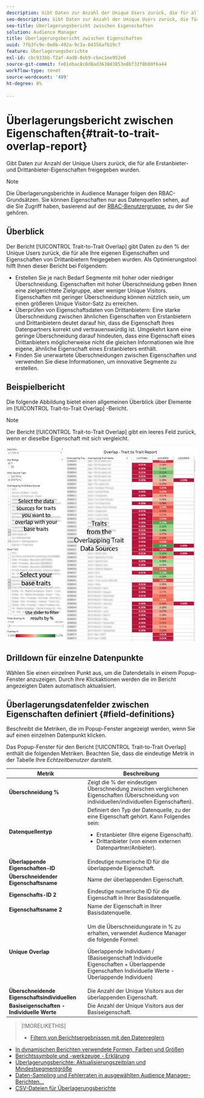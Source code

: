 ```yaml
---
description: Gibt Daten zur Anzahl der Unique Users zurück, die für alle Erstanbieter- und Drittanbieter-Eigenschaften freigegeben wurden.
seo-description: Gibt Daten zur Anzahl der Unique Users zurück, die für alle Erstanbieter- und Drittanbieter-Eigenschaften freigegeben wurden.
seo-title: Überlagerungsbericht zwischen Eigenschaften
solution: Audience Manager
title: Überlagerungsbericht zwischen Eigenschaften
uuid: 7fb3fc9e-0e0b-492a-9c3a-04356afb19c7
feature: Überlagerungsberichte
exl-id: cbc933bb-f2af-4ad0-8eb9-cbec1ee952e0
source-git-commit: fe01ebac8c0d0ad3630d3853e0bf32f0b00f6a44
workflow-type: tm+mt
source-wordcount: '489'
ht-degree: 8%

---
```


# Überlagerungsbericht zwischen Eigenschaften{#trait-to-trait-overlap-report}

Gibt Daten zur Anzahl der Unique Users zurück, die für alle Erstanbieter- und Drittanbieter-Eigenschaften freigegeben wurden.

>[!NOTE]
>
>Die Überlagerungsberichte in Audience Manager folgen den RBAC-Grundsätzen. Sie können Eigenschaften nur aus Datenquellen sehen, auf die Sie Zugriff haben, basierend auf der [RBAC-Benutzergruppe](/help/using/features/administration/administration-overview.md), zu der Sie gehören.

<!-- 

c_overlap_reports.xml

 -->

## Überblick

Der Bericht [!UICONTROL Trait-to-Trait Overlap] gibt Daten zu den % der Unique Users zurück, die für alle Ihre eigenen Eigenschaften und Eigenschaften von Drittanbietern freigegeben wurden. Als Optimierungstool hilft Ihnen dieser Bericht bei Folgendem:

* Erstellen Sie je nach Bedarf Segmente mit hoher oder niedriger Überschneidung. Eigenschaften mit hoher Überschneidung geben Ihnen eine zielgerichtete Zielgruppe, aber weniger Unique Visitors. Eigenschaften mit geringer Überschneidung können nützlich sein, um einen größeren Unique Visitor-Satz zu erreichen.
* Überprüfen von Eigenschaftsdaten von Drittanbietern: Eine starke Überschneidung zwischen ähnlichen Eigenschaften von Erstanbietern und Drittanbietern deutet darauf hin, dass die Eigenschaft Ihres Datenpartners korrekt und vertrauenswürdig ist. Umgekehrt kann eine geringe Überschneidung darauf hindeuten, dass eine Eigenschaft eines Drittanbieters möglicherweise nicht die gleichen Informationen wie Ihre eigene, ähnliche Eigenschaft eines Erstanbieters enthält.
* Finden Sie unerwartete Überschneidungen zwischen Eigenschaften und verwenden Sie diese Informationen, um innovative Segmente zu erstellen.

## Beispielbericht

Die folgende Abbildung bietet einen allgemeinen Überblick über Elemente im [!UICONTROL Trait-to-Trait Overlap] -Bericht.

>[!NOTE]
>
>Der Bericht [!UICONTROL Trait-to-Trait Overlap] gibt ein leeres Feld zurück, wenn er dieselbe Eigenschaft mit sich vergleicht.

![](assets/trait-to-trait-overlap.png)

## Drilldown für einzelne Datenpunkte

Wählen Sie einen einzelnen Punkt aus, um die Datendetails in einem Popup-Fenster anzuzeigen. Durch Ihre Klickaktionen werden die im Bericht angezeigten Daten automatisch aktualisiert.

## Überlagerungsdatenfelder zwischen Eigenschaften definiert {#field-definitions}

Beschreibt die Metriken, die im Popup-Fenster angezeigt werden, wenn Sie auf einen einzelnen Datenpunkt klicken.

<!-- 

r_t2t_data_pop.xml

 -->

Das Popup-Fenster für den Bericht [!UICONTROL Trait-to-Trait Overlap] enthält die folgenden Metriken. Beachten Sie, dass die eindeutige Metrik in der Tabelle Ihre *Echtzeitbenutzer* darstellt.

<table id="table_A2A0CFC47C1A404994B82E6630E711A2"> 
 <thead> 
  <tr> 
   <th colname="col1" class="entry"> Metrik </th> 
   <th colname="col2" class="entry"> Beschreibung </th> 
  </tr>
 </thead>
 <tbody> 
  <tr> 
   <td colname="col1"><b><span class="wintitle"> Überschneidung %</span></b> </td> 
   <td colname="col2"> Zeigt die % der eindeutigen Überschneidung zwischen verglichenen Eigenschaften (Überschneidung von individuellen/individuellen Eigenschaften). </td> 
  </tr> 
  <tr> 
   <td colname="col1"><b><span class="wintitle"> Datenquellentyp</span></b> </td> 
   <td colname="col2">Definiert den Typ der Datenquelle, zu der eine Eigenschaft gehört. Kann Folgendes sein: 
    <ul id="ul_0477C04A33FD4F5D998B98984E6554D3"> 
     <li id="li_50FCA48EDB5843AB8FB6C34ED2C0067D">Erstanbieter (Ihre eigene Eigenschaft). </li> 
     <li id="li_4F6148EDAEFE43FA8D505944E9FE3855">Drittanbieter (von einem externen Datenpartner/Anbieter). </li> 
    </ul> </td> 
  </tr> 
  <tr> 
   <td colname="col1"><b><span class="wintitle"> Überlappende Eigenschaften-ID</span></b> </td> 
   <td colname="col2"> Eindeutige numerische ID für die überlappende Eigenschaft. </td> 
  </tr> 
  <tr> 
   <td colname="col1"><b><span class="wintitle"> Überschneidender Eigenschaftsname</span></b> </td> 
   <td colname="col2"> Name der überlappenden Eigenschaft. </td> 
  </tr>
    <tr> 
   <td colname="col1"><b><span class="wintitle"> Eigenschafts-ID 2</span></b> </td> 
   <td colname="col2"> Eindeutige numerische ID für die Eigenschaft in Ihrer Basisdatenquelle. </td> 
  </tr> 
  <tr> 
   <td colname="col1"><b><span class="wintitle"> Eigenschaftsname 2</span></b> </td> 
   <td colname="col2"> Name der Eigenschaft in Ihrer Basisdatenquelle. </td> 
  </tr> 
  <tr> 
   <td colname="col1"><b><span class="wintitle"> Unique Overlap</span></b> </td> 
   <td colname="col2"> <p>Um die Überschneidungsrate in % zu erhalten, verwendet Audience Manager die folgende Formel:</p> <p>Überlappende Individuen / (Basiseigenschaft Individuelle Eigenschaften + Überlappende Eigenschaften Individuelle Werte - Überlappende Individuen)</p> </td> 
  </tr> 
  <tr> 
   <td colname="col1"><b><span class="wintitle"> Überschneidende Eigenschaftsindividuellen</span></b> </td> 
   <td colname="col2"> Die Anzahl der Unique Visitors aus der überlappenden Eigenschaft. </td> 
  </tr> 
    <tr> 
   <td colname="col1"><b><span class="wintitle"> Basiseigenschaften - Individuelle Werte</span></b> </td> 
   <td colname="col2"> Die Anzahl der Unique Visitors aus der Basiseigenschaft. </td> 
  </tr> 
 </tbody> 
</table>

>[!MORELIKETHIS]
>
>* [Filtern von Berichtsergebnissen mit den Datenreglern](../../reporting/dynamic-reports/data-sliders.md)
* [In dynamischen Berichten verwendete Formen, Farben und Größen](../../reporting/dynamic-reports/interactive-report-technology.md#shapes-colors-sizes)
* [Berichtssymbole und -werkzeuge - Erklärung](../../reporting/dynamic-reports/interactive-report-technology.md#icons-tools-explained)
* [Überlagerungsberichte: Aktualisierungszeitplan und Mindestsegmentgröße](../../reporting/dynamic-reports/overlap-minimum-segment-size.md)
* [Daten-Sampling und Fehlerraten in ausgewählten Audience Manager-Berichten...](../../reporting/report-sampling.md)
* [CSV-Dateien für Überlagerungsberichte](../../reporting/dynamic-reports/overlap-csv-files.md)

